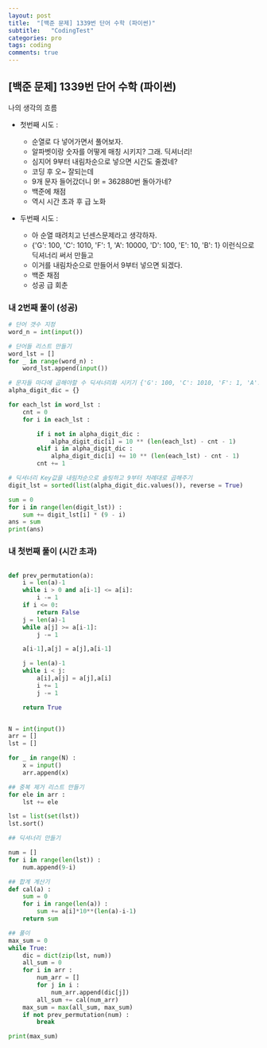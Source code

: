```yaml
---
layout: post
title:  "[백준 문제] 1339번 단어 수학 (파이썬)"
subtitle:   "CodingTest"
categories: pro
tags: coding
comments: true
---
```


## [백준 문제] 1339번 단어 수학 (파이썬)

나의 생각의 흐름
- 첫번째 시도 : 
    - 순열로 다 넣어가면서 풀어보자.
    - 알파벳이랑 숫자를 어떻게 매칭 시키지? 그래. 딕셔너리!
    - 심지어 9부터 내림차순으로 넣으면 시간도 줄겠네?
    - 코딩 후 오~ 잘되는데 
    - 9개 문자 들어갔더니 9! = 362880번 돌아가네? 
    - 백준에 채점 
    - 역시 시간 초과 후 급 노화

- 두번째 시도 : 
    - 아 순열 때려치고 넌센스문제라고 생각하자. 
    - {'G': 100, 'C': 1010, 'F': 1, 'A': 10000, 'D': 100, 'E': 10, 'B': 1} 이런식으로 딕셔너리 써서 만들고
    - 이거를 내림차순으로 만들어서 9부터 넣으면 되겠다.
    - 백준 채점
    - 성공 급 회춘


### 내 2번째 풀이 (성공)
```python
# 단어 갯수 지정
word_n = int(input())

# 단어들 리스트 만들기
word_lst = []
for _ in range(word_n) :
    word_lst.append(input())

# 문자들 마다에 곱해야할 수 딕셔너리화 시키기 {'G': 100, 'C': 1010, 'F': 1, 'A': 10000, 'D': 100, 'E': 10, 'B': 1}
alpha_digit_dic = {}

for each_lst in word_lst :
    cnt = 0
    for i in each_lst :

        if i not in alpha_digit_dic :
            alpha_digit_dic[i] = 10 ** (len(each_lst) - cnt - 1)
        elif i in alpha_digit_dic :
            alpha_digit_dic[i] += 10 ** (len(each_lst) - cnt - 1)
        cnt += 1

# 딕셔너리 Key값을 내림차순으로 솔팅하고 9부터 차례대로 곱해주기
digit_lst = sorted(list(alpha_digit_dic.values()), reverse = True)

sum = 0
for i in range(len(digit_lst)) :
    sum += digit_lst[i] * (9 - i)
ans = sum
print(ans)
```




### 내 첫번째 풀이 (시간 초과)
```python

def prev_permutation(a):
    i = len(a)-1
    while i > 0 and a[i-1] <= a[i]:
        i -= 1
    if i <= 0:
        return False
    j = len(a)-1
    while a[j] >= a[i-1]:
        j -= 1

    a[i-1],a[j] = a[j],a[i-1]

    j = len(a)-1
    while i < j:
        a[i],a[j] = a[j],a[i]
        i += 1
        j -= 1

    return True


N = int(input())
arr = []
lst = []

for _ in range(N) :
    x = input()
    arr.append(x)

## 중복 제거 리스트 만들기
for ele in arr :
    lst += ele

lst = list(set(lst))
lst.sort()

## 딕셔너리 만들기

num = []
for i in range(len(lst)) :
    num.append(9-i)

## 합계 계산기
def cal(a) :
    sum = 0
    for i in range(len(a)) :
        sum += a[i]*10**(len(a)-i-1)
    return sum

## 풀이
max_sum = 0
while True:
    dic = dict(zip(lst, num))
    all_sum = 0
    for i in arr :
        num_arr = []
        for j in i :
            num_arr.append(dic[j])
        all_sum += cal(num_arr)
    max_sum = max(all_sum, max_sum)
    if not prev_permutation(num) :
        break

print(max_sum)
```
